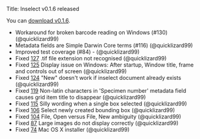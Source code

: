 Title: Inselect v0.1.6 released

You can [download v0.1.6](https://github.com/NaturalHistoryMuseum/inselect/releases/tag/v0.1.6).

- Workaround for broken barcode reading on Windows (#130) (@quicklizard99)
- Metadata fields are Simple Darwin Core terms (#116) (@quicklizard99)
- Improved test coverage (#84) - (@quicklizard99)
- Fixed [127](https://github.com/NaturalHistoryMuseum/inselect/issues/127) .tif file extension not recognised (@quicklizard99)
- Fixed [125](https://github.com/NaturalHistoryMuseum/inselect/issues/125) Display issue on Windows: After startup, Window title, frame and controls out of screen (@quicklizard99)
- Fixed [124](https://github.com/NaturalHistoryMuseum/inselect/issues/124) "New" doesn't work if inselect document already exists (@quicklizard99)
- Fixed [119](https://github.com/NaturalHistoryMuseum/inselect/issues/119) Non-latin characters in 'Specimen number' metadata field causes grid item title to disappear (@quicklizard99)
- Fixed [115](https://github.com/NaturalHistoryMuseum/inselect/issues/115) Silly wording when a single box selected (@quicklizard99)
- Fixed [106](https://github.com/NaturalHistoryMuseum/inselect/issues/106) Select newly created bounding box (@quicklizard99)
- Fixed [104](https://github.com/NaturalHistoryMuseum/inselect/issues/104) File, Open versus File, New ambiguity (@quicklizard99)
- Fixed [87](https://github.com/NaturalHistoryMuseum/inselect/issues/87) Large images do not display correctly (@quicklizard99)
- Fixed [74](https://github.com/NaturalHistoryMuseum/inselect/issues/74) Mac OS X installer (@quicklizard99)

